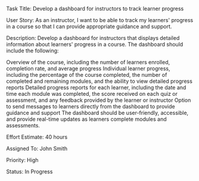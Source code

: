 Task Title: Develop a dashboard for instructors to track learner progress

User Story: As an instructor, I want to be able to track my learners' progress in a course so that I can provide appropriate guidance and support.

Description: Develop a dashboard for instructors that displays detailed information about learners' progress in a course. The dashboard should include the following:

Overview of the course, including the number of learners enrolled, completion rate, and average progress
Individual learner progress, including the percentage of the course completed, the number of completed and remaining modules, and the ability to view detailed progress reports
Detailed progress reports for each learner, including the date and time each module was completed, the score received on each quiz or assessment, and any feedback provided by the learner or instructor
Option to send messages to learners directly from the dashboard to provide guidance and support
The dashboard should be user-friendly, accessible, and provide real-time updates as learners complete modules and assessments.

Effort Estimate: 40 hours

Assigned To: John Smith

Priority: High

Status: In Progress